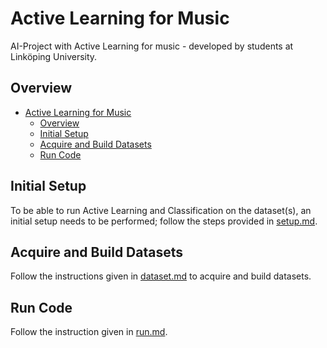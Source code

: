 # Active Learning for Music
AI-Project with Active Learning for music - developed by students at Linköping University.

## Overview

- [Active Learning for Music](#active-learning-for-music)
  - [Overview](#overview)
  - [Initial Setup](#initial-setup)
  - [Acquire and Build Datasets](#acquire-and-build-datasets)
  - [Run Code](#run-code)


## Initial Setup
To be able to run Active Learning and Classification on the dataset(s), an initial setup needs to be performed; follow the steps provided in [setup.md](docs/setup.md).


## Acquire and Build Datasets
Follow the instructions given in [dataset.md](docs/dataset.md) to acquire and build datasets.

## Run Code
Follow the instruction given in [run.md](docs/run.md).
